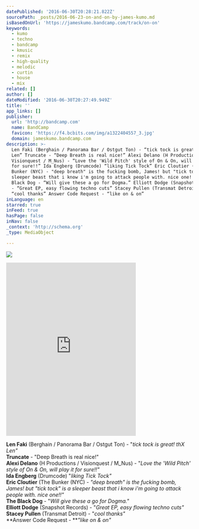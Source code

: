 ```yaml
---
datePublished: '2016-06-30T20:28:21.822Z'
sourcePath: _posts/2016-06-23-on-and-on-by-james-kumo.md
isBasedOnUrl: 'https://jameskumo.bandcamp.com/track/on-on'
keywords:
  - kumo
  - techno
  - bandcamp
  - kmusic
  - remix
  - high-quality
  - melodic
  - curtin
  - house
  - mix
related: []
author: []
dateModified: '2016-06-30T20:27:49.949Z'
title: ''
app_links: []
publisher:
  url: 'http://bandcamp.com'
  name: BandCamp
  favicon: 'https://f4.bcbits.com/img/a1322404557_3.jpg'
  domain: jameskumo.bandcamp.com
description: >-
  Len Faki (Berghain / Panorama Bar / Ostgut Ton) - “tick tock is great! thX
  Len” Truncate - “Deep Breath is real nice!” Alexi Delano (H Productions /
  Visionquest / M_Nus) - “Love the 'Wild Pitch' style of On & On, will play it
  for sure!!” Ida Engberg (Drumcode) “liking Tick Tock” Eric Cloutier (The
  Bunker (NYC) - "deep breath" is the fucking bomb, James! but "tick tock" is a
  sleeper beast that i know i'm going to attack people with. nice one!!” The
  Black Dog - “Will give these a go for Dogma.” Elliott Dodge (Snapshot Records)
  - “Great EP, easy flowing techno cuts” Stacey Pullen (Transmat Detroit) -
  “cool thanks” Answer Code Request - “like on & on”
inLanguage: en
starred: true
inFeed: true
hasPage: false
inNav: false
_context: 'http://schema.org'
_type: MediaObject

---
```

![](https://imgflo.herokuapp.com/graph/vahj1ThiexotieMo/c734fe9586fd7c45bd72c1b0029599ef/croprotate.jpg?cropheight=1366&cropwidth=2048&degrees=0&input=https%3A%2F%2Fthe-grid-user-content.s3-us-west-2.amazonaws.com%2F9e6e5a38-9d01-45f9-bae9-bae1e0e133d4.jpg&x=0&y=0)

<iframe src="https://cdn.embedly.com/widgets/media.html?src=https%3A%2F%2Fbandcamp.com%2FEmbeddedPlayer%2Fv%3D2%2Ftrack%3D1455891204%2Fsize%3Dlarge%2Flinkcol%3D0084B4%2Fnotracklist%3Dtrue%2Ftwittercard%3Dtrue%2F&amp;url=https%3A%2F%2Fjameskumo.bandcamp.com%2Ftrack%2Fon-on&amp;image=https%3A%2F%2Ff4.bcbits.com%2Fimg%2Fa1322404557_5.jpg&amp;key=b7d04c9b404c499eba89ee7072e1c4f7&amp;type=text%2Fhtml&amp;schema=bandcamp" width="350" height="467" scrolling="no" frameborder="0" allowfullscreen="" style=""></iframe>

**Len Faki** (Berghain / Panorama Bar / Ostgut Ton) - "_tick tock is great! thX Len"_  
**Truncate** - "Deep Breath is real nice!"  
**Alexi Delano** (H Productions / Visionquest / M\_Nus) - "_Love the 'Wild Pitch' style of On & On, will play it for sure!!"_  
**Ida Engberg** (Drumcode) "_liking Tick Tock"_  
**Eric Cloutier** (The Bunker (NYC) - _"deep breath" is the fucking bomb, James! but "tick tock" is a sleeper beast that i know i'm going to attack people with. nice one!!"_  
**The Black Dog** - "_Will give these a go for Dogma."_  
**Elliott Dodge** (Snapshot Records) - "_Great EP, easy flowing techno cuts"_  
**Stacey Pullen** (Transmat Detroit) - "_cool thanks"_  
**Answer Code Request - **_"like on & on"_